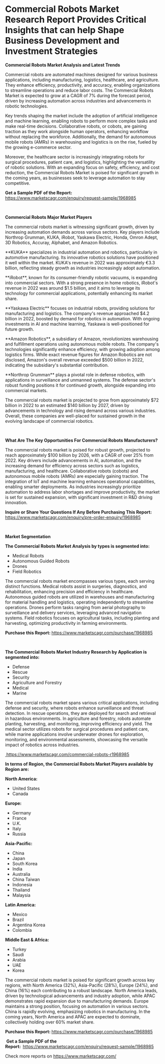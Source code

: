 <p><h1>Commercial Robots Market Research Report Provides Critical Insights that can help Shape Business Development and Investment Strategies</h1></p><p><strong>Commercial Robots Market Analysis and Latest Trends</strong></p>
<p><p>Commercial robots are automated machines designed for various business applications, including manufacturing, logistics, healthcare, and agriculture. They enhance efficiency, productivity, and accuracy, enabling organizations to streamline operations and reduce labor costs. The Commercial Robots Market is expected to grow at a CAGR of 7% during the forecast period, driven by increasing automation across industries and advancements in robotic technologies.</p><p>Key trends shaping the market include the adoption of artificial intelligence and machine learning, enabling robots to perform more complex tasks and make real-time decisions. Collaborative robots, or cobots, are gaining traction as they work alongside human operators, enhancing workflow without replacing the workforce. Additionally, the demand for autonomous mobile robots (AMRs) in warehousing and logistics is on the rise, fueled by the growing e-commerce sector.</p><p>Moreover, the healthcare sector is increasingly integrating robots for surgical procedures, patient care, and logistics, highlighting the versatility of robotic solutions. With an expanding focus on safety, efficiency, and cost reduction, the Commercial Robots Market is poised for significant growth in the coming years, as businesses seek to leverage automation to stay competitive.</p></p>
<p><strong>Get a Sample PDF of the Report:&nbsp;</strong> <a href="https://www.marketscagr.com/enquiry/request-sample/1968985?utm_campaign=2208&utm_medium=2&utm_source=Github&utm_content=ia&utm_term=17022025&utm_id=commercial-robots">https://www.marketscagr.com/enquiry/request-sample/1968985</a></p>
<p>&nbsp;</p>
<p><strong>Commercial Robots Major Market Players</strong></p>
<p><p>The commercial robots market is witnessing significant growth, driven by increasing automation demands across various sectors. Key players include Northrop Grumman, KUKA, iRobot, Yaskawa Electric, Honda, Omron Adept, 3D Robotics, Accuray, Alphabet, and Amazon Robotics.</p><p>**KUKA** specializes in industrial automation and robotics, particularly in automotive manufacturing. Its innovative robotics solutions have positioned it well within the market. KUKA's revenue in 2022 was approximately €3.3 billion, reflecting steady growth as industries increasingly adopt automation.</p><p>**iRobot**, known for its consumer-friendly robotic vacuums, is expanding into commercial sectors. With a strong presence in home robotics, iRobot's revenue in 2022 was around $1.5 billion, and it aims to leverage its technology for commercial applications, potentially enhancing its market share.</p><p>**Yaskawa Electric** focuses on industrial robots, providing solutions for manufacturing and logistics. The company's revenue approached $4.2 billion in 2022, boosted by demand for robotics in automation. With ongoing investments in AI and machine learning, Yaskawa is well-positioned for future growth.</p><p>**Amazon Robotics**, a subsidiary of Amazon, revolutionizes warehousing and fulfillment operations using autonomous mobile robots. The company's technologies significantly enhance efficiency, with growing adoption among logistics firms. While exact revenue figures for Amazon Robotics are not disclosed, Amazon's overall revenue exceeded $500 billion in 2022, indicating the subsidiary's substantial contribution.</p><p>**Northrop Grumman** plays a pivotal role in defense robotics, with applications in surveillance and unmanned systems. The defense sector's robust funding positions it for continued growth, alongside expanding into commercial markets.</p><p>The commercial robots market is projected to grow from approximately $72 billion in 2022 to an estimated $140 billion by 2027, driven by advancements in technology and rising demand across various industries. Overall, these companies are well-placed for sustained growth in the evolving landscape of commercial robotics.</p></p>
<p>&nbsp;</p>
<p><strong>What Are The Key Opportunities For Commercial Robots Manufacturers?</strong></p>
<p><p>The commercial robots market is poised for robust growth, projected to reach approximately $100 billion by 2026, with a CAGR of over 25% from 2022. Key drivers include advancements in AI, automation, and the increasing demand for efficiency across sectors such as logistics, manufacturing, and healthcare. Collaborative robots (cobots) and autonomous mobile robots (AMRs) are especially gaining traction. The integration of IoT and machine learning enhances operational capabilities, enabling smarter deployments. As industries increasingly prioritize automation to address labor shortages and improve productivity, the market is set for sustained expansion, with significant investment in R&D driving innovation.</p></p>
<p><strong>Inquire or Share Your Questions If Any Before Purchasing This Report:</strong> <a href="https://www.marketscagr.com/enquiry/pre-order-enquiry/1968985?utm_campaign=2208&utm_medium=2&utm_source=Github&utm_content=ia&utm_term=17022025&utm_id=commercial-robots">https://www.marketscagr.com/enquiry/pre-order-enquiry/1968985</a></p>
<p>&nbsp;</p>
<p><strong>Market Segmentation</strong></p>
<p><strong>The Commercial Robots Market Analysis by types is segmented into:</strong></p>
<p><ul><li>Medical Robots</li><li>Autonomous Guided Robots</li><li>Drones</li><li>Field Robotics</li></ul></p>
<p><p>The commercial robots market encompasses various types, each serving distinct functions. Medical robots assist in surgeries, diagnostics, and rehabilitation, enhancing precision and efficiency in healthcare. Autonomous guided robots are utilized in warehouses and manufacturing for material handling and logistics, operating independently to streamline operations. Drones perform tasks ranging from aerial photography to surveillance and delivery services, leveraging advanced navigation systems. Field robotics focuses on agricultural tasks, including planting and harvesting, optimizing productivity in farming environments.</p></p>
<p><strong>Purchase this Report:&nbsp;</strong><a href="https://www.marketscagr.com/purchase/1968985?utm_campaign=2208&utm_medium=2&utm_source=Github&utm_content=ia&utm_term=17022025&utm_id=commercial-robots">https://www.marketscagr.com/purchase/1968985</a></p>
<p>&nbsp;</p>
<p><strong>The Commercial Robots Market Industry Research by Application is segmented into:</strong></p>
<p><ul><li>Defense</li><li>Rescue</li><li>Security</li><li>Agriculture and Forestry</li><li>Medical</li><li>Marine</li></ul></p>
<p><p>The commercial robots market spans various critical applications, including defense and security, where robots enhance surveillance and threat detection. In rescue operations, they are deployed for search and retrieval in hazardous environments. In agriculture and forestry, robots automate planting, harvesting, and monitoring, improving efficiency and yield. The medical sector utilizes robots for surgical procedures and patient care, while marine applications involve underwater drones for exploration, monitoring, and environmental assessments, showcasing the versatile impact of robotics across industries.</p></p>
<p><a href="https://www.marketscagr.com/commercial-robots-r1968985?utm_campaign=2208&utm_medium=2&utm_source=Github&utm_content=ia&utm_term=17022025&utm_id=commercial-robots">&nbsp;https://www.marketscagr.com/commercial-robots-r1968985</a></p>
<p><strong>In terms of Region, the Commercial Robots Market Players available by Region are:</strong></p>
<p>
    <p> <strong> North America: </strong>
        <ul>
            <li>United States</li>
            <li>Canada</li>
        </ul>
        </p> 
    <p> <strong> Europe: </strong>
        <ul>
            <li>Germany</li>
            <li>France</li>
            <li>U.K.</li>
            <li>Italy</li>
            <li>Russia</li>
        </ul>
        </p> 
    <p> <strong> Asia-Pacific: </strong>
        <ul>
            <li>China</li>
            <li>Japan</li>
            <li>South Korea</li>
            <li>India</li>
            <li>Australia</li>
            <li>China Taiwan</li>
            <li>Indonesia</li>
            <li>Thailand</li>
            <li>Malaysia</li>
        </ul>
        </p> 
    <p> <strong> Latin America: </strong>
        <ul>
            <li>Mexico</li>
            <li>Brazil</li>
            <li>Argentina Korea</li>
            <li>Colombia</li>
        </ul>
        </p> 
    <p> <strong> Middle East & Africa: </strong>
        <ul>
            <li>Turkey</li>
            <li>Saudi</li>
            <li>Arabia</li>
            <li>UAE</li>
            <li>Korea</li>
        </ul>
    </p>
    </p>
<p><p>The commercial robots market is poised for significant growth across key regions, with North America (32%), Asia-Pacific (28%), Europe (24%), and China (16%) each contributing to a robust landscape. North America leads, driven by technological advancements and industry adoption, while APAC demonstrates rapid expansion due to manufacturing demands. Europe maintains a strong position, focusing on automation in various sectors. China is rapidly evolving, emphasizing robotics in manufacturing. In the coming years, North America and APAC are expected to dominate, collectively holding over 60% market share.</p></p>
<p><strong>Purchase this Report: </strong><a href="https://www.marketscagr.com/purchase/1968985?utm_campaign=2208&utm_medium=2&utm_source=Github&utm_content=ia&utm_term=17022025&utm_id=commercial-robots">https://www.marketscagr.com/purchase/1968985</a></p>
<p>&nbsp;<strong>Get a Sample PDF of the Report:&nbsp;&nbsp;</strong><a href="https://www.marketscagr.com/enquiry/request-sample/1968985?utm_campaign=2208&utm_medium=2&utm_source=Github&utm_content=ia&utm_term=17022025&utm_id=commercial-robots">https://www.marketscagr.com/enquiry/request-sample/1968985</a></p>
<p><strong></strong></p>
<p>Check more reports on <a href="https://www.marketscagr.com/?utm_campaign=2208&utm_medium=2&utm_source=Github&utm_content=ia&utm_term=17022025&utm_id=commercial-robots">https://www.marketscagr.com/</a></p>